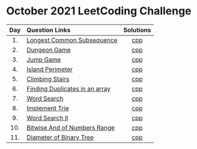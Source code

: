 # October 2021 LeetCoding Challenge

| Day | Question Links   |   Solutions  |
| :-: | :--------------- | :----------: |
| 1.  | [Longest Common Subsequence](https://leetcode.com/problems/longest-common-subsequence/) | [cpp](./1.%20Longest%20Common%20Subsequence.cpp) |
| 2.  | [Dungeon Game](https://leetcode.com/problems/dungeon-game/) | [cpp](./2.%20Dungeon%20Game.cpp) |
| 3.  | [Jump Game](https://leetcode.com/problems/jump-game/) | [cpp](./3.%20Jump%20Game.cpp) |
| 4.  | [Island Perimeter](https://leetcode.com/problems/island-perimeter/) | [cpp](./4.%20Island%20Perimeter.cpp) |
| 5.  | [Climbing Stairs](https://leetcode.com/problems/climbing-stairs/) | [cpp](./5.%20Climbing%20Stairs.cpp) |
| 6.  | [Finding Duplicates in an array](https://leetcode.com/problems/find-all-duplicates-in-an-array/) | [cpp](./6.%20Duplicates%20In%20Array.cpp) |
| 7.  | [Word Search](https://leetcode.com/problems/word-search/) | [cpp](./7.%20Word%20Search.cpp) |
| 8.  | [Implement Trie](https://leetcode.com/problems/implement-trie-prefix-tree/) | [cpp](./8.%20Implement%20Trie.cpp) |
| 9.  | [Word Search II](https://leetcode.com/problems/word-search-ii/) | [cpp](./9.%20Word%20Search%20II.cpp) |
| 10.  | [Bitwise And of Numbers Range](https://leetcode.com/problems/bitwise-and-of-numbers-range/) | [cpp](./10.%20Bitwise%20AND%20of%20Numbers%20Range.cpp) |
| 11.  | [Diameter of Binary Tree](https://leetcode.com/problems/diameter-of-binary-tree/) | [cpp](./11.%20Diameter%20of%20Binary%20Tree.cpp) |
